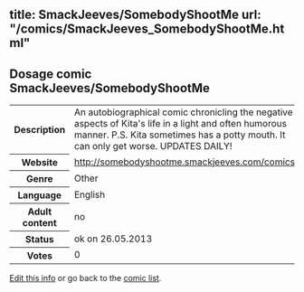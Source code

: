 title: SmackJeeves/SomebodyShootMe
url: "/comics/SmackJeeves_SomebodyShootMe.html"
---
Dosage comic SmackJeeves/SomebodyShootMe
-----------------------------------------

<p id="msg"></p>
<script type="text/javascript">
if (window.location.search === '?edit_info_mail=sent_ok') {
  var elem = document.getElementById("msg");
  elem.innerHTML = 'Edited information sucessfully sent for review, which is usually done daily. Thanks!';
  elem.className = 'ok';
}
</script>
<table class="comicinfo">
<tr>
<th>Description</th><td>An autobiographical comic chronicling the negative aspects of Kita's life in a light and often humorous manner. P.S. Kita sometimes has a potty mouth. It can only get worse. UPDATES DAILY!</td>
</tr>
<tr>
<th>Website</th><td><a href="http://somebodyshootme.smackjeeves.com/comics/">http://somebodyshootme.smackjeeves.com/comics/</a></td>
</tr>
<tr>
<th>Genre</th><td>Other</td>
</tr>
<tr>
<th>Language</th><td>English</td>
</tr>
<tr>
<th>Adult content</th><td>no</td>
</tr>
<tr>
<th>Status</th><td>ok on 26.05.2013</td>
</tr>
<tr>
<th>Votes</th><td>0</td>
</tr>
</table>

[Edit this info](SmackJeeves_SomebodyShootMe_edit.html) or go back to the [comic list](../comic-index.html).
